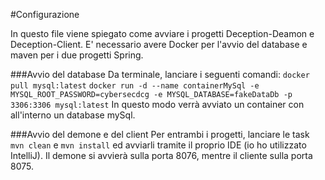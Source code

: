 #Configurazione

In questo file viene spiegato come avviare i progetti Deception-Deamon e Deception-Client. E' necessario avere Docker per l'avvio del database e maven per i due progetti Spring.


###Avvio del database
Da terminale, lanciare i seguenti comandi:
```docker pull mysql:latest```
```docker run -d --name containerMySql -e MYSQL_ROOT_PASSWORD=cybersecdcg -e MYSQL_DATABASE=fakeDataDb -p 3306:3306 mysql:latest```
In questo modo verrà avviato un container con all'interno un database mySql.

###Avvio del demone e del client
Per entrambi i progetti, lanciare le task ```mvn clean``` e ```mvn install``` ed avviarli tramite il proprio IDE (io ho utilizzato IntelliJ).
Il demone si avvierà sulla porta 8076, mentre il cliente sulla porta 8075. 
